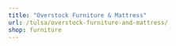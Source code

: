 ```yaml
---
title: "Overstock Furniture & Mattress"
url: /tulsa/overstock-furniture-and-mattress/
shop: furniture
---
```

